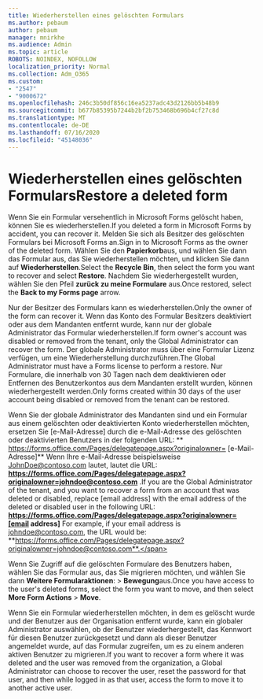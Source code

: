 ```yaml
---
title: Wiederherstellen eines gelöschten Formulars
ms.author: pebaum
author: pebaum
manager: mnirkhe
ms.audience: Admin
ms.topic: article
ROBOTS: NOINDEX, NOFOLLOW
localization_priority: Normal
ms.collection: Adm_O365
ms.custom:
- "2547"
- "9000672"
ms.openlocfilehash: 246c3b50df856c16ea5237adc43d2126bb5b48b9
ms.sourcegitcommit: b677b85395b7244b2bf2b753468b696b4cf27c8d
ms.translationtype: MT
ms.contentlocale: de-DE
ms.lasthandoff: 07/16/2020
ms.locfileid: "45148036"
---
```

# <a name="restore-a-deleted-form"></a><span data-ttu-id="b75a3-102">Wiederherstellen eines gelöschten Formulars</span><span class="sxs-lookup"><span data-stu-id="b75a3-102">Restore a deleted form</span></span>

<span data-ttu-id="b75a3-103">Wenn Sie ein Formular versehentlich in Microsoft Forms gelöscht haben, können Sie es wiederherstellen.</span><span class="sxs-lookup"><span data-stu-id="b75a3-103">If you deleted a form in Microsoft Forms by accident, you can recover it.</span></span> <span data-ttu-id="b75a3-104">Melden Sie sich als Besitzer des gelöschten Formulars bei Microsoft Forms an.</span><span class="sxs-lookup"><span data-stu-id="b75a3-104">Sign in to Microsoft Forms as the owner of the deleted form.</span></span> <span data-ttu-id="b75a3-105">Wählen Sie den **Papierkorb**aus, und wählen Sie dann das Formular aus, das Sie wiederherstellen möchten, und klicken Sie dann auf **Wiederherstellen**.</span><span class="sxs-lookup"><span data-stu-id="b75a3-105">Select the **Recycle Bin**, then select the form you want to recover and select **Restore**.</span></span> <span data-ttu-id="b75a3-106">Nachdem Sie wiederhergestellt wurden, wählen Sie den Pfeil **zurück zu meine Formulare** aus.</span><span class="sxs-lookup"><span data-stu-id="b75a3-106">Once restored, select the **Back to my Forms page** arrow.</span></span>

<span data-ttu-id="b75a3-107">Nur der Besitzer des Formulars kann es wiederherstellen.</span><span class="sxs-lookup"><span data-stu-id="b75a3-107">Only the owner of the form can recover it.</span></span> <span data-ttu-id="b75a3-108">Wenn das Konto des Formular Besitzers deaktiviert oder aus dem Mandanten entfernt wurde, kann nur der globale Administrator das Formular wiederherstellen.</span><span class="sxs-lookup"><span data-stu-id="b75a3-108">If form owner's account was disabled or removed from the tenant, only the Global Administrator can recover the form.</span></span> <span data-ttu-id="b75a3-109">Der globale Administrator muss über eine Formular Lizenz verfügen, um eine Wiederherstellung durchzuführen.</span><span class="sxs-lookup"><span data-stu-id="b75a3-109">The Global Administrator must have a Forms license to perform a restore.</span></span> <span data-ttu-id="b75a3-110">Nur Formulare, die innerhalb von 30 Tagen nach dem deaktivieren oder Entfernen des Benutzerkontos aus dem Mandanten erstellt wurden, können wiederhergestellt werden.</span><span class="sxs-lookup"><span data-stu-id="b75a3-110">Only forms created within 30 days of the user account being disabled or removed from the tenant can be restored.</span></span>

<span data-ttu-id="b75a3-111">Wenn Sie der globale Administrator des Mandanten sind und ein Formular aus einem gelöschten oder deaktivierten Konto wiederherstellen möchten, ersetzen Sie [e-Mail-Adresse] durch die e-Mail-Adresse des gelöschten oder deaktivierten Benutzers in der folgenden URL: \*\* https://forms.office.com/Pages/delegatepage.aspx?originalowner= [e-Mail-Adresse]\*\* Wenn Ihre e-Mail-Adresse beispielsweise JohnDoe@contoso.com lautet, lautet die URL: **https://forms.office.com/Pages/delegatepage.aspx?originalowner=johndoe@contoso.com** .</span><span class="sxs-lookup"><span data-stu-id="b75a3-111">If you are the Global Administrator of the tenant, and you want to recover a form from an account that was deleted or disabled, replace [email address] with the email address of the deleted or disabled user in the following URL: **https://forms.office.com/Pages/delegatepage.aspx?originalowner=[email address]** For example, if your email address is johndoe@contoso.com, the URL would be: **https://forms.office.com/Pages/delegatepage.aspx?originalowner=johndoe@contoso.com**.</span></span> 

<span data-ttu-id="b75a3-112">Wenn Sie Zugriff auf die gelöschten Formulare des Benutzers haben, wählen Sie das Formular aus, das Sie migrieren möchten, und wählen Sie dann **Weitere Formularaktionen**:  >  **Bewegung**aus.</span><span class="sxs-lookup"><span data-stu-id="b75a3-112">Once you have access to the user's deleted forms, select the form you want to move, and then select **More Form Actions** > **Move**.</span></span>

<span data-ttu-id="b75a3-113">Wenn Sie ein Formular wiederherstellen möchten, in dem es gelöscht wurde und der Benutzer aus der Organisation entfernt wurde, kann ein globaler Administrator auswählen, ob der Benutzer wiederhergestellt, das Kennwort für diesen Benutzer zurückgesetzt und dann als dieser Benutzer angemeldet wurde, auf das Formular zugreifen, um es zu einem anderen aktiven Benutzer zu migrieren.</span><span class="sxs-lookup"><span data-stu-id="b75a3-113">If you want to recover a form where it was deleted and the user was removed from the organization, a Global Administrator can choose to recover the user, reset the password for that user, and then while logged in as that user, access the form to move it to another active user.</span></span> 